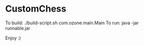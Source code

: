 # CustomChess
To build: 
./build-script.sh com.ozone.main.Main
To run:
java -jar runnable.jar

Enjoy :)
